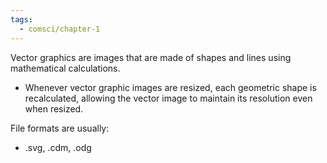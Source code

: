 ```yaml
---
tags:
  - comsci/chapter-1
---
```


Vector graphics are images that are made of shapes and lines using mathematical calculations.
- Whenever vector graphic images are resized, each geometric shape is recalculated, allowing the vector image to maintain its resolution even when resized.

File formats are usually:
- .svg, .cdm, .odg
